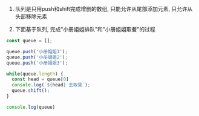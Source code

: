1. 队列是只用push和shift完成增删的数组, 只能允许从尾部添加元素, 只允许从头部移除元素

2. 下面基于队列, 完成"小册姐姐排队"和"小册姐姐取餐"的过程

```javascript
const queue = [];

queue.push('小册姐姐1');
queue.push('小册姐姐2');
queue.push('小册姐姐3');

while(queue.length) {
  const head = queue[0]
  console.log(`${head} 去取餐`);
  queue.shift();
}

console.log(queue)
```